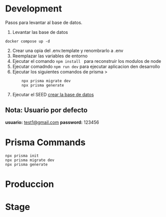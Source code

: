 # Development
Pasos para levantar al base de datos.

1. Levantar las base de datos
```
docker compose up -d
```

2. Crear una opia del .env.template y renombrarlo a .env
3. Reemplazar las variables de entorno
4. Ejecutar el comando ```npm install ``` para reconstruir los modulos de node
5. Ejecutar comadndo ```npm run dev``` para ejecutar aplicacion den desarrollo
6. Ejecutar los siguientes comandos de prisma >
    ``` 
        npx prisma migrate dev
        npx prisma generate
    ```
7. Ejecutar el SEED [crear la base de datos](localhost:3000/api/seed)


## Nota: Usuario por defecto
__usuario:__ test1@gmail.com
__password:__ 123456



# Prisma Commands
````
npx prisma init
npx prisma migrate dev
npx prisma generate
````


# Produccion


# Stage